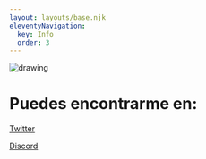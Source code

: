 ```yaml
---
layout: layouts/base.njk
eleventyNavigation:
  key: Info
  order: 3
---
```

<img src="/img/326.png" alt="drawing"  class="pixelated"></img>

# Puedes encontrarme en:
[Twitter](https://twitter.com/Skycstls)

[Discord](discordapp.com/users/264907924965556228)

